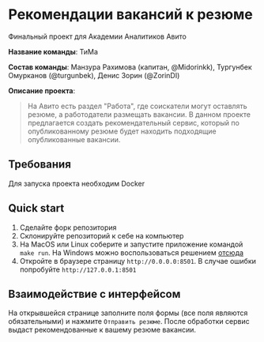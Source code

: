 # Рекомендации вакансий к резюме
Финальный проект для Академии Аналитиков Авито

**Название команды**: ТиМа

**Состав команды**: Манзура Рахимова (капитан, @Midorinkk), Тургунбек Омурканов (@turgunbek), Денис Зорин (@ZorinDI)

**Описание проекта**:
> На Авито есть раздел "Работа", где соискатели могут оставлять резюме, а работодатели размещать вакансии. В данном проекте предлагается создать рекомендательный сервис, который по опубликованному резюме будет находить подходящие опубликованные вакансии.

## Требования
Для запуска проекта необходим Docker

## Quick start
1. Сделайте форк репозитория
2. Склонируйте репозиторий к себе на компьютер
3. На MacOS или Linux соберите и запустите приложение командой `make run`. На Windows можно воспользоваться решением [отсюда](https://stackoverflow.com/questions/2532234/how-to-run-a-makefile-in-windows)
4. Откройте в браузере страницу `http://0.0.0.0:8501`. В случае ошибки попробуйте `http://127.0.0.1:8501`

## Взаимодействие с интерфейсом
На открывшейся странице заполните поля формы (все поля являются обязательными) и нажмите `Отправить резюме`. После обработки сервис выдаст рекомендованные к вашему резюме вакансии.
